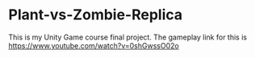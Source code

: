 # Plant-vs-Zombie-Replica
This is my Unity Game course final project.
The gameplay link for this is https://www.youtube.com/watch?v=0shGwssO02o
